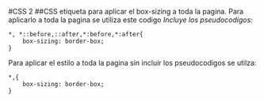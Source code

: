 #CSS 2
##CSS etiqueta para aplicar el box-sizing a toda la pagina.
Para aplicarlo a toda la pagina se utiliza este codigo *Incluye los pseudocodigos:*
```
*, *::before,::after,*:before,*:after{
    box-sizing: border-box;
}
```
Para aplicar el estilo a toda la pagina sin incluir los pseudocodigos se utilza:
```
*,{
    box-sizing: border-box;
}
```